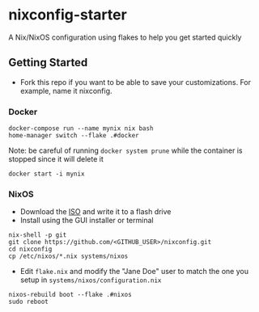 # nixconfig-starter

A Nix/NixOS configuration using flakes to help you get started quickly

## Getting Started

- Fork this repo if you want to be able to save your customizations. For example, name it nixconfig.

### Docker

```
docker-compose run --name mynix nix bash
home-manager switch --flake .#docker
```

Note: be careful of running `docker system prune` while the container is stopped since it will delete it

```
docker start -i mynix
```

### NixOS

- Download the [ISO](https://nixos.org/download.html#nixos-iso) and write it to a flash drive
- Install using the GUI installer or terminal

```
nix-shell -p git
git clone https://github.com/<GITHUB_USER>/nixconfig.git
cd nixconfig
cp /etc/nixos/*.nix systems/nixos
```

- Edit `flake.nix` and modify the "Jane Doe" user to match the one you setup in `systems/nixos/configuration.nix`

```
nixos-rebuild boot --flake .#nixos
sudo reboot
```
